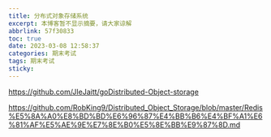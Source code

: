 ```yaml
---
title: 分布式对象存储系统
excerpt: 本博客暂不显示摘要，请大家谅解
abbrlink: 57f30833
toc: true
date: 2023-03-08 12:58:37
categories: 期末考试
tags: 期末考试
sticky:
---
```


https://github.com/JIeJaitt/goDistributed-Object-storage

https://github.com/RobKing9/Distributed_Object_Storage/blob/master/Redis%E5%8A%A0%E8%BD%BD%E6%96%87%E4%BB%B6%E4%BF%A1%E6%81%AF%E5%AE%9E%E7%8E%B0%E5%8E%BB%E9%87%8D.md